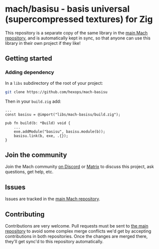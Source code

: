 # mach/basisu - basis universal (supercompressed textures) for Zig

This repository is a separate copy of the same library in the [main Mach repository](https://github.com/hexops/mach), and is automatically kept in sync, so that anyone can use this library in their own project if they like!

## Getting started

### Adding dependency

In a `libs` subdirectory of the root of your project:

```sh
git clone https://github.com/hexops/mach-basisu
```

Then in your `build.zig` add:

```zig
...
const basisu = @import("libs/mach-basisu/build.zig");

pub fn build(b: *Build) void {
    ...
    exe.addModule("basisu", basisu.module(b));
    basisu.link(b, exe, .{});
}
```

## Join the community

Join the Mach community [on Discord](https://discord.gg/XNG3NZgCqp) or [Matrix](https://matrix.to/#/#hexops:matrix.org) to discuss this project, ask questions, get help, etc.

## Issues

Issues are tracked in the [main Mach repository](https://github.com/hexops/mach/issues?q=is%3Aissue+is%3Aopen+label%3Abasisu).

## Contributing

Contributions are very welcome. Pull requests must be sent to [the main repository](https://github.com/hexops/mach/tree/main/libs/basisu) to avoid some complex merge conflicts we'd get by accepting contributions in both repositories. Once the changes are merged there, they'll get sync'd to this repository automatically.
